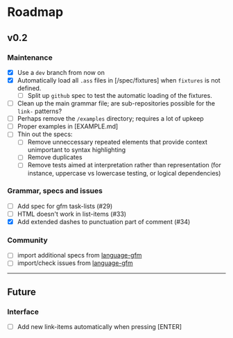 # Roadmap

## v0.2

### Maintenance

- [x] Use a `dev` branch from now on
- [x] Automatically load all `.ass` files in [/spec/fixtures] when `fixtures` is not defined.
  - [ ] Split up `github` spec to test the automatic loading of the fixtures.
- [ ] Clean up the main grammar file; are sub-repositories possible for the `link-` patterns?
- [ ] Perhaps remove the `/examples` directory; requires a lot of upkeep
- [ ] Proper examples in [EXAMPLE.md]
- [ ] Thin out the specs:
  - [ ] Remove unneccessary repeated elements that provide context unimportant to syntax highlighting
  - [ ] Remove duplicates
  - [ ] Remove tests aimed at interpretation rather than representation (for instance, uppercase vs lowercase testing, or logical dependencies)

### Grammar, specs and issues

- [ ] Add spec for gfm task-lists (#29)
- [ ] HTML doesn't work in list-items (#33)
- [x] Add extended dashes to punctuation part of comment (#34)

### Community

- [ ] import additional specs from [language-gfm]
- [ ] import/check issues from [language-gfm]

[language-gfm]: /atom/language-gfm

---

## Future

### Interface

- [ ] Add new link-items automatically when pressing [ENTER]

